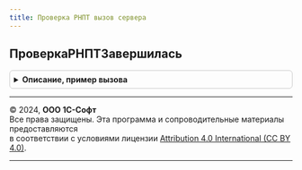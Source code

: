 ```yaml
---
title: Проверка РНПТ вызов сервера
---
```



## ПроверкаРНПТЗавершилась
<details style="margin: 1em 0; padding: 0.5em; border: 1px solid #ccc; border-radius: 6px;">

<summary style="font-weight: bold; cursor: pointer;">Описание, пример вызова</summary>

```bsl

// Проверяет факт завершения задания проверки РНПТ по идентификатору
// Параметры:
//  РеквизитыПроверкиРНПТ - структура, см. ПроверкаРНПТ.ИнициализироватьРеквизитыФормыДокумент
//
// Возвращаемое значение:
//  Булево - признак того, что проверка РНПТ завершилась
//
Функция ПроверкаРНПТЗавершилась(Знач РеквизитыПроверкиРНПТ) Экспорт
```

Пример вызова
```bsl
Результат = ПроверкаРНПТВызовСервера.ПроверкаРНПТЗавершилась(РеквизитыПроверкиРНПТ) 
```
</details>

---

© 2024, **ООО 1С-Софт**  
Все права защищены. Эта программа и сопроводительные материалы предоставляются  
в соответствии с условиями лицензии [Attribution 4.0 International (CC BY 4.0)](https://creativecommons.org/licenses/by/4.0/legalcode).

---
